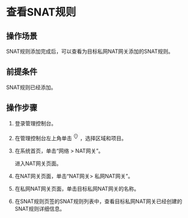 # 查看SNAT规则<a name="nat_privatesnat_0002"></a>

## 操作场景<a name="section5439700611149"></a>

SNAT规则添加完成后，可以查看为目标私网NAT网关添加的SNAT规则。

## 前提条件<a name="section24081145174428"></a>

SNAT规则已经添加。

## 操作步骤<a name="section1079812442237"></a>

1.  登录管理控制台。
2.  在管理控制台左上角单击![](figures/icon-region.png)，选择区域和项目。
3.  在系统首页，单击“网络  \> NAT网关”。

    进入NAT网关页面。

4.  在NAT网关页面，单击“NAT网关\> 私网NAT网关”。

1.  在私网NAT网关页面，单击目标私网NAT网关的名称。
2.  在SNAT规则页签的SNAT规则列表中，查看目标私网NAT网关已经创建的SNAT规则详细信息。

